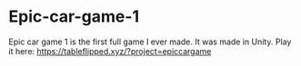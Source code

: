 # Epic-car-game-1

Epic car game 1 is the first full game I ever made. It was made in Unity. Play it here: https://tableflipped.xyz/?project=epiccargame
